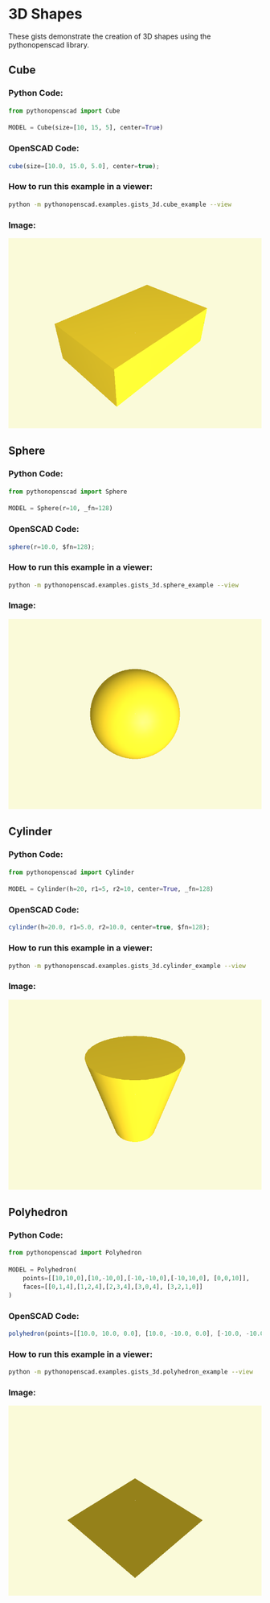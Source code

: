 # 3D Shapes

These gists demonstrate the creation of 3D shapes using the pythonopenscad library.

## Cube
    
### Python Code:
```python
from pythonopenscad import Cube

MODEL = Cube(size=[10, 15, 5], center=True)
```
    
### OpenSCAD Code:
```js
cube(size=[10.0, 15.0, 5.0], center=true);

```
    
### How to run this example in a viewer:
```bash
python -m pythonopenscad.examples.gists_3d.cube_example --view
```

### Image:
![Cube](cube_example.png)
     
## Sphere
    
### Python Code:
```python
from pythonopenscad import Sphere

MODEL = Sphere(r=10, _fn=128)
```
    
### OpenSCAD Code:
```js
sphere(r=10.0, $fn=128);

```
    
### How to run this example in a viewer:
```bash
python -m pythonopenscad.examples.gists_3d.sphere_example --view
```

### Image:
![Sphere](sphere_example.png)
     
## Cylinder
    
### Python Code:
```python
from pythonopenscad import Cylinder

MODEL = Cylinder(h=20, r1=5, r2=10, center=True, _fn=128)
```
    
### OpenSCAD Code:
```js
cylinder(h=20.0, r1=5.0, r2=10.0, center=true, $fn=128);

```
    
### How to run this example in a viewer:
```bash
python -m pythonopenscad.examples.gists_3d.cylinder_example --view
```

### Image:
![Cylinder](cylinder_example.png)
     
## Polyhedron
    
### Python Code:
```python
from pythonopenscad import Polyhedron

MODEL = Polyhedron(
    points=[[10,10,0],[10,-10,0],[-10,-10,0],[-10,10,0], [0,0,10]],
    faces=[[0,1,4],[1,2,4],[2,3,4],[3,0,4], [3,2,1,0]]
)
```
    
### OpenSCAD Code:
```js
polyhedron(points=[[10.0, 10.0, 0.0], [10.0, -10.0, 0.0], [-10.0, -10.0, 0.0], [-10.0, 10.0, 0.0], [0.0, 0.0, 10.0]], faces=[[0, 1, 4], [1, 2, 4], [2, 3, 4], [3, 0, 4], [3, 2, 1, 0]], convexity=10);

```
    
### How to run this example in a viewer:
```bash
python -m pythonopenscad.examples.gists_3d.polyhedron_example --view
```

### Image:
![Polyhedron](polyhedron_example.png)
     
